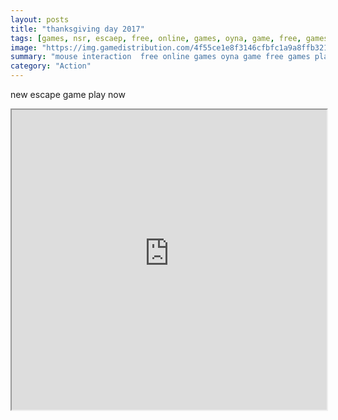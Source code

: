 ```yaml
---
layout: posts
title: "thanksgiving day 2017"
tags: [games, nsr, escaep, free, online, games, oyna, game, free, games, play, play, games]
image: "https://img.gamedistribution.com/4f55ce1e8f3146cfbfc1a9a8ffb32172.jpg"
summary: "mouse interaction  free online games oyna game free games play play games"
category: "Action"
---
```


new escape game play now

<iframe width="100%" height="480px;" src="https://flash.gamedistribution.com?game=4f55ce1e8f3146cfbfc1a9a8ffb32172"></iframe>